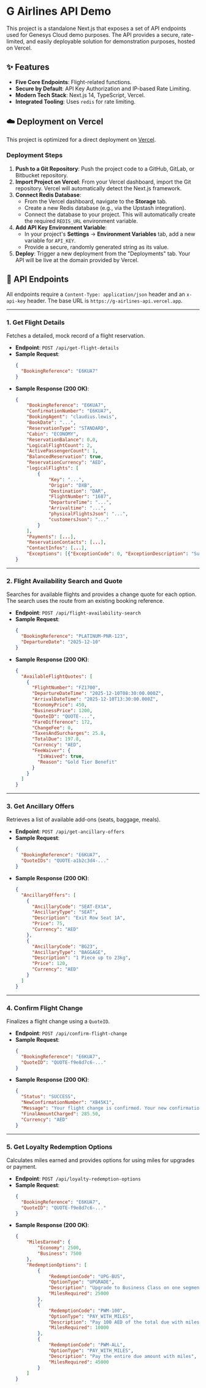 # G Airlines API Demo

This project is a standalone Next.js that exposes a set of API endpoints used for Genesys Cloud demo purposes. The API provides a secure, rate-limited, and easily deployable solution for demonstration purposes, hosted on Vercel.

## ✨ Features

* **Five Core Endpoints**: Flight-related functions.
* **Secure by Default**: API Key Authorization and IP-based Rate Limiting.
* **Modern Tech Stack**: Next.js 14, TypeScript, Vercel.
* **Integrated Tooling**: Uses `redis` for rate limiting.

## ☁️ Deployment on Vercel

This project is optimized for a direct deployment on [Vercel](https://vercel.com).

### Deployment Steps

1.  **Push to a Git Repository**: Push the project code to a GitHub, GitLab, or Bitbucket repository.
2.  **Import Project on Vercel**: From your Vercel dashboard, import the Git repository. Vercel will automatically detect the Next.js framework.
3.  **Connect Redis Database**:
    * From the Vercel dashboard, navigate to the **Storage** tab.
    * Create a new Redis database (e.g., via the Upstash integration).
    * Connect the database to your project. This will automatically create the required `REDIS_URL` environment variable.
4.  **Add API Key Environment Variable**:
    * In your project's **Settings** -> **Environment Variables** tab, add a new variable for `API_KEY`.
    * Provide a secure, randomly generated string as its value.
5.  **Deploy**: Trigger a new deployment from the "Deployments" tab. Your API will be live at the domain provided by Vercel.

## 🔑 API Endpoints

All endpoints require a `Content-Type: application/json` header and an `x-api-key` header. The base URL is `https://g-airlines-api.vercel.app`.

---

### 1. Get Flight Details

Fetches a detailed, mock record of a flight reservation.

* **Endpoint**: `POST /api/get-flight-details`
* **Sample Request**:
    ```json
    {
      "BookingReference": "E6KUA7"
    }
    ```
* **Sample Response (200 OK)**:
    ```json
    {
        "BookingReference": "E6KUA7",
        "ConfirmationNumber": "E6KUA7",
        "BookingAgent": "claudius.lewis",
        "BookDate": "...",
        "ReservationType": "STANDARD",
        "Cabin": "ECONOMY",
        "ReservationBalance": 0.0,
        "LogicalFlightCount": 2,
        "ActivePassengerCount": 1,
        "BalancedReservation": true,
        "ReservationCurrency": "AED",
        "logicalFlights": [
            {
                "Key": "...",
                "Origin": "DXB",
                "Destination": "DAR",
                "FlightNumber": "1687",
                "DepartureTime": "...",
                "Arrivaltime": "...",
                "physicalFlightsJson": "...",
                "customersJson": "..."
            }
        ],
        "Payments": [...],
        "ReservationContacts": [...],
        "ContactInfos": [...],
        "Exceptions": [{"ExceptionCode": 0, "ExceptionDescription": "Successful Transaction"}]
    }
    ```

---

### 2. Flight Availability Search and Quote

Searches for available flights and provides a change quote for each option. The search uses the route from an existing booking reference.

* **Endpoint**: `POST /api/flight-availability-search`
* **Sample Request**:
    ```json
    {
      "BookingReference": "PLATINUM-PNR-123",
      "DepartureDate": "2025-12-10"
    }
    ```
* **Sample Response (200 OK)**:
    ```json
    {
      "AvailableFlightQuotes": [
        {
          "FlightNumber": "FZ1700",
          "DepartureDateTime": "2025-12-10T08:30:00.000Z",
          "ArrivalDateTime": "2025-12-10T13:30:00.000Z",
          "EconomyPrice": 450,
          "BusinessPrice": 1200,
          "QuoteID": "QUOTE-...",
          "FareDifference": 172,
          "ChangeFee": 0,
          "TaxesAndSurcharges": 25.8,
          "TotalDue": 197.8,
          "Currency": "AED",
          "FeeWaiver": {
            "IsWaived": true,
            "Reason": "Gold Tier Benefit"
          }
        }
      ]
    }
    ```

---

### 3. Get Ancillary Offers

Retrieves a list of available add-ons (seats, baggage, meals).

* **Endpoint**: `POST /api/get-ancillary-offers`
* **Sample Request**:
    ```json
    {
      "BookingReference": "E6KUA7",
      "QuoteIDs": "QUOTE-a1b2c3d4-..."
    }
    ```
* **Sample Response (200 OK)**:
    ```json
    {
      "AncillaryOffers": [
        {
          "AncillaryCode": "SEAT-EX1A",
          "AncillaryType": "SEAT",
          "Description": "Exit Row Seat 1A",
          "Price": 75,
          "Currency": "AED"
        },
        {
          "AncillaryCode": "BG23",
          "AncillaryType": "BAGGAGE",
          "Description": "1 Piece up to 23kg",
          "Price": 120,
          "Currency": "AED"
        }
      ]
    }
    ```

---

### 4. Confirm Flight Change

Finalizes a flight change using a `QuoteID`.

* **Endpoint**: `POST /api/confirm-flight-change`
* **Sample Request**:
    ```json
    {
      "BookingReference": "E6KUA7",
      "QuoteID": "QUOTE-f9e8d7c6-..."
    }
    ```
* **Sample Response (200 OK)**:
    ```json
    {
      "Status": "SUCCESS",
      "NewConfirmationNumber": "XB45K1",
      "Message": "Your flight change is confirmed. Your new confirmation number is XB45K1.",
      "FinalAmountCharged": 285.50,
      "Currency": "AED"
    }
    ```

---

### 5. Get Loyalty Redemption Options

Calculates miles earned and provides options for using miles for upgrades or payment.

* **Endpoint**: `POST /api/loyalty-redemption-options`
* **Sample Request**:
    ```json
    {
      "BookingReference": "E6KUA7",
      "QuoteID": "QUOTE-f9e8d7c6-..."
    }
    ```
* **Sample Response (200 OK)**:
    ```json
    {
        "MilesEarned": {
            "Economy": 2500,
            "Business": 7500
        },
        "RedemptionOptions": [
            {
                "RedemptionCode": "UPG-BUS",
                "OptionType": "UPGRADE",
                "Description": "Upgrade to Business Class on one segment",
                "MilesRequired": 25000
            },
            {
                "RedemptionCode": "PWM-100",
                "OptionType": "PAY_WITH_MILES",
                "Description": "Pay 100 AED of the total due with miles",
                "MilesRequired": 10000
            },
            {
                "RedemptionCode": "PWM-ALL",
                "OptionType": "PAY_WITH_MILES",
                "Description": "Pay the entire due amount with miles",
                "MilesRequired": 45000
            }
        ]
    }
    ```
